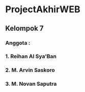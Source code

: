 # ProjectAkhirWEB

## Kelompok 7
### Anggota :
### 1. Reihan Al Sya'Ban
### 2. M. Arvin Saskoro
### 3. M. Novan Saputra

